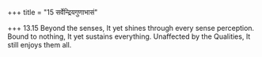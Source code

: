 +++
title = "15 सर्वेन्द्रियगुणाभासं"

+++
13.15 Beyond the senses, It yet shines through every sense perception.
Bound to nothing, It yet sustains everything. Unaffected by the
Qualities, It still enjoys them all.
